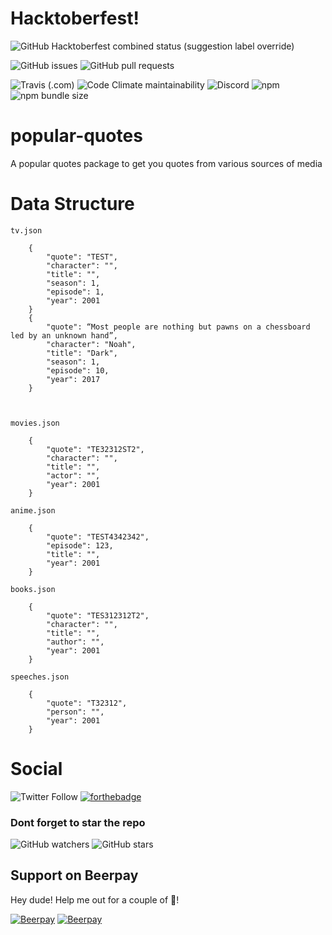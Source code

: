 # Hacktoberfest!
![GitHub Hacktoberfest combined status (suggestion label override)](https://img.shields.io/github/hacktoberfest/2019/snipey/popular-quotes?style=for-the-badge&suggestion_label=help%20wanted)

![GitHub issues](https://img.shields.io/github/issues/snipey/popular-quotes?style=for-the-badge)
![GitHub pull requests](https://img.shields.io/github/issues-pr-raw/snipey/popular-quotes?label=pull%20requests&style=for-the-badge)


![Travis (.com)](https://img.shields.io/travis/com/snipey/popular-quotes?style=for-the-badge)
![Code Climate maintainability](https://img.shields.io/codeclimate/maintainability/snipey/popular-quotes?style=for-the-badge)
![Discord](https://img.shields.io/discord/535881918483398676?style=for-the-badge)
![npm](https://img.shields.io/npm/dw/popular-quotes?style=for-the-badge)
![npm bundle size](https://img.shields.io/bundlephobia/min/popular-quotes?style=for-the-badge)
# popular-quotes
A popular quotes package to get you quotes from various sources of media


# Data Structure
`tv.json`
```
	{
		"quote": "TEST",
		"character": "",
		"title": "",
		"season": 1,
		"episode": 1,
		"year": 2001
	}
	{
		"quote": “Most people are nothing but pawns on a chessboard led by an unknown hand”,
		"character": "Noah",
		"title": "Dark",
		"season": 1,
		"episode": 10,
		"year": 2017
	}
	
	
```

`movies.json`
```
	{
		"quote": "TE32312ST2",
		"character": "",
		"title": "",
		"actor": "",
		"year": 2001
	}
```

`anime.json`
```
	{
		"quote": "TEST4342342",
		"episode": 123,
		"title": "",
		"year": 2001
	}
```

`books.json`
```
	{
		"quote": "TES312312T2",
		"character": "",
		"title": "",
		"author": "",
		"year": 2001
	}
```

`speeches.json`
```
	{
		"quote": "T32312",
		"person": "",
		"year": 2001
	}
```
# Social

![Twitter Follow](https://img.shields.io/twitter/follow/snipeydev?color=blue&style=for-the-badge&logo=twitter)
[![forthebadge](https://forthebadge.com/images/badges/gluten-free.svg)](https://forthebadge.com)

### Dont forget to star the repo
![GitHub watchers](https://img.shields.io/github/watchers/snipey/popular-quotes?style=for-the-badge&logo=github)
![GitHub stars](https://img.shields.io/github/stars/snipey/popular-quotes?style=for-the-badge&logo=github)


## Support on Beerpay
Hey dude! Help me out for a couple of :beers:!

[![Beerpay](https://beerpay.io/Snipey/popular-quotes/badge.svg?style=beer-square)](https://beerpay.io/Snipey/popular-quotes)  [![Beerpay](https://beerpay.io/Snipey/popular-quotes/make-wish.svg?style=flat-square)](https://beerpay.io/Snipey/popular-quotes?focus=wish)
